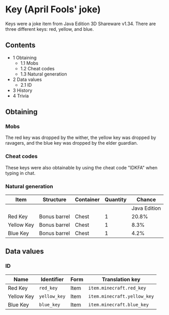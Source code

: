 # Key (April Fools' joke)
Keys were a joke item from Java Edition 3D Shareware v1.34.
There are three different keys: red, yellow, and blue.

## Contents
- 1 Obtaining
	- 1.1 Mobs
	- 1.2 Cheat codes
	- 1.3 Natural generation
- 2 Data values
	- 2.1 ID
- 3 History
- 4 Trivia

## Obtaining
### Mobs
The red key was dropped by the wither, the yellow key was dropped by ravagers, and the blue key was dropped by the elder guardian.

### Cheat codes
These keys were also obtainable by using the cheat code "IDKFA" when typing in chat.

### Natural generation
| Item       | Structure    | Container | Quantity | Chance       |
|------------|--------------|-----------|----------|--------------|
|            |              |           |          | Java Edition |
| Red Key    | Bonus barrel | Chest     | 1        | 20.8%        |
| Yellow Key | Bonus barrel | Chest     | 1        | 8.3%         |
| Blue Key   | Bonus barrel | Chest     | 1        | 4.2%         |

## Data values
### ID
| Name       | Identifier   | Form | Translation key             |
|------------|--------------|------|-----------------------------|
| Red Key    | `red_key`    | Item | `item.minecraft.red_key`    |
| Yellow Key | `yellow_key` | Item | `item.minecraft.yellow_key` |
| Blue Key   | `blue_key`   | Item | `item.minecraft.blue_key`   |


